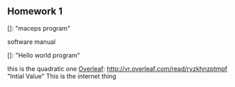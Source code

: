 ## Homework 1

[]: 	"maceps program"

software manual

[]: 	"Hello world program"



[Overleaf]: http://vr.overleaf.com/read/ryzkhnzptmpf	"Taylor Series"
[Overleaf]: http://vr.overleaf.com/read/ryzkhnzptmpf         "Antiderivatives"
this is the quadratic one
[Overleaf]: http://vr.overleaf.com/read/ryzkhnzptmpf         "Intial Value"
This is the  internet thing

[Overleaf]: http://vr.overleaf.com/read/ryzkhnzptmpf         "Graphs"

